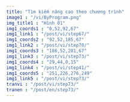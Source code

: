 ```yaml
---
title: "Tìm kiếm nâng cao theo chương trình"
image1 : "/vi/ByProgram.png"
img_title1 : "Hình 01"
img1_coords1 : "0,52,92,67"
img1_link1 : "/post/vi/step67/"
img1_coords2 : "92,52,185,67"
img1_link2 : "/post/vi/step70/"
img1_coords3 : "186,52,281,67"
img1_link3 : "/post/vi/step73/"
img1_coords4 : "29,44,0,15"
img1_link4 : "/post/vi/step41/"
img1_coords5 : "251,226,276,249"
img1_link5 : "/post/vi/step73/"
tranvi : "/post/vi/step73/"
tranen : "/post/en/step73/"
---
```

